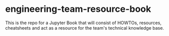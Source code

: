 # engineering-team-resource-book
This is the repo for a Jupyter Book that will consist of HOWTOs, resources, cheatsheets and act as a resource for the team's technical knowledge base. 
